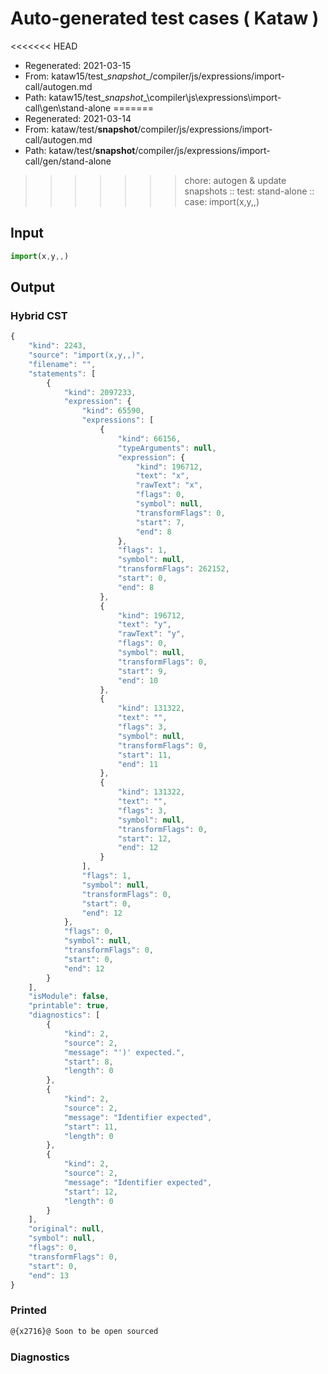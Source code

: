 # Auto-generated test cases ( Kataw )
<<<<<<< HEAD
- Regenerated: 2021-03-15
- From: kataw15/test\__snapshot__/compiler/js/expressions/import-call/autogen.md
- Path: kataw15/test\__snapshot__\compiler\js\expressions\import-call\gen\stand-alone
=======
- Regenerated: 2021-03-14
- From: kataw/test/__snapshot__/compiler/js/expressions/import-call/autogen.md
- Path: kataw/test/__snapshot__/compiler/js/expressions/import-call/gen/stand-alone
>>>>>>> chore: autogen & update snapshots
> :: test: stand-alone
> :: case: import(x,y,,)
## Input

`````js
import(x,y,,)
`````

## Output

### Hybrid CST

```javascript
{
    "kind": 2243,
    "source": "import(x,y,,)",
    "filename": "",
    "statements": [
        {
            "kind": 2097233,
            "expression": {
                "kind": 65590,
                "expressions": [
                    {
                        "kind": 66156,
                        "typeArguments": null,
                        "expression": {
                            "kind": 196712,
                            "text": "x",
                            "rawText": "x",
                            "flags": 0,
                            "symbol": null,
                            "transformFlags": 0,
                            "start": 7,
                            "end": 8
                        },
                        "flags": 1,
                        "symbol": null,
                        "transformFlags": 262152,
                        "start": 0,
                        "end": 8
                    },
                    {
                        "kind": 196712,
                        "text": "y",
                        "rawText": "y",
                        "flags": 0,
                        "symbol": null,
                        "transformFlags": 0,
                        "start": 9,
                        "end": 10
                    },
                    {
                        "kind": 131322,
                        "text": "",
                        "flags": 3,
                        "symbol": null,
                        "transformFlags": 0,
                        "start": 11,
                        "end": 11
                    },
                    {
                        "kind": 131322,
                        "text": "",
                        "flags": 3,
                        "symbol": null,
                        "transformFlags": 0,
                        "start": 12,
                        "end": 12
                    }
                ],
                "flags": 1,
                "symbol": null,
                "transformFlags": 0,
                "start": 0,
                "end": 12
            },
            "flags": 0,
            "symbol": null,
            "transformFlags": 0,
            "start": 0,
            "end": 12
        }
    ],
    "isModule": false,
    "printable": true,
    "diagnostics": [
        {
            "kind": 2,
            "source": 2,
            "message": "')' expected.",
            "start": 8,
            "length": 0
        },
        {
            "kind": 2,
            "source": 2,
            "message": "Identifier expected",
            "start": 11,
            "length": 0
        },
        {
            "kind": 2,
            "source": 2,
            "message": "Identifier expected",
            "start": 12,
            "length": 0
        }
    ],
    "original": null,
    "symbol": null,
    "flags": 0,
    "transformFlags": 0,
    "start": 0,
    "end": 13
}
```

### Printed

```javascript
@{x2716}@ Soon to be open sourced
```

### Diagnostics

```javascript

```

